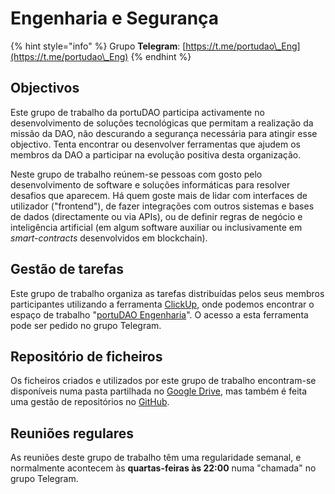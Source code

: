 # Engenharia e Segurança

{% hint style="info" %}
Grupo **Telegram**: [https://t.me/portudao\_Eng](https://t.me/portudao\_Eng)
{% endhint %}

## Objectivos

Este grupo de trabalho da portuDAO participa activamente no desenvolvimento de soluções tecnológicas que permitam a realização da missão da DAO, não descurando a segurança necessária para atingir esse objectivo. Tenta encontrar ou desenvolver ferramentas que ajudem os membros da DAO a participar na evolução positiva desta organização.

Neste grupo de trabalho reúnem-se pessoas com gosto pelo desenvolvimento de software e soluções informáticas para resolver desafios que aparecem. Há quem goste mais de lidar com interfaces de utilizador ("frontend"), de fazer integrações com outros sistemas e bases de dados (directamente ou via APIs), ou de definir regras de negócio e inteligência artificial (em algum software auxiliar ou inclusivamente em _smart-contracts_ desenvolvidos em blockchain).

## Gestão de tarefas

Este grupo de trabalho organiza as tarefas distribuídas pelos seus membros participantes utilizando a ferramenta [ClickUp](https://app.clickup.com), onde podemos encontrar o espaço de trabalho "[portuDAO Engenharia](https://app.clickup.com/24444170/v/s/48319167)". O acesso a esta ferramenta pode ser pedido no grupo Telegram.

## Repositório de ficheiros

Os ficheiros criados e utilizados por este grupo de trabalho encontram-se disponíveis numa pasta partilhada no [Google Drive](https://drive.google.com/drive/folders/17d0uCj4NcsAjd2O5ldoBAAO\_8oncYyBL), mas também é feita uma gestão de repositórios no [GitHub](https://github.com/portuDAO).

## Reuniões regulares

As reuniões deste grupo de trabalho têm uma regularidade semanal, e normalmente acontecem às **quartas-feiras às 22:00** numa "chamada" no grupo Telegram.
